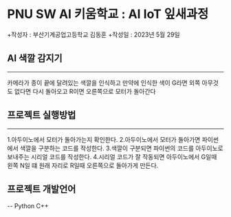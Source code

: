 # PNU SW AI 키움학교 : AI IoT 잎새과정
+작성자 : 부산기계공업고등학교 김동훈
+작성일 : 2023년 5월 29일

## AI 색깔 감지기
---
카메라가 종이 끝에 달려있는 색깔을 인식하고 만약에 인식한 색이 G라면 외쪽 아무것도 없다면 다시 돌아오고 R이면 오른쪽으로 모터가 돌아간다

## 프로젝트 실행방법
---
1.아두이노에서 모터가 돌아가는지 확인한다.
2.아두이노에서 모터가 돌아가면 파이썬에서 색깔을 구분하는 코드를 작성한다.
3.색깔이 구분되면 파이썬의 코드를 아두이노로 보내주는 시리얼 코드를 작성한다.
4.시리얼 코드가 잘 작동되면 아두이노에서 G일때 왼쪽 N일 떄 원래 자리로 R일때 오른쪽으로 돌아가게 만든다.

## 프로젝트 개발언어
--
Python C++
